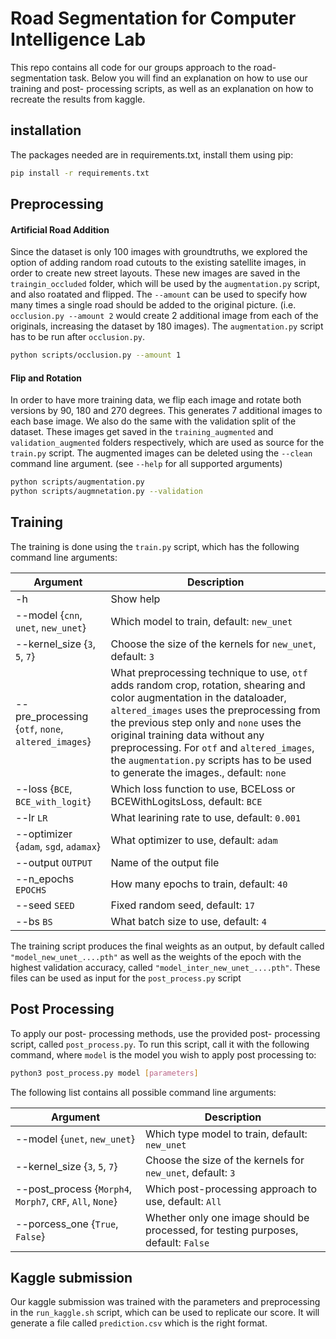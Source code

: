 # Road Segmentation for Computer Intelligence Lab

This repo contains all code for our groups approach to the road- segmentation task. Below you will find an explanation on how to use our training and post- processing scripts, as well as an explanation on how to recreate the results from kaggle.

## installation
The packages needed are in requirements.txt, install them using pip:

```bash
pip install -r requirements.txt
```
## Preprocessing
#### Artificial Road Addition
Since the dataset is only 100 images with groundtruths, we explored the option of adding random road cutouts to the existing satellite images, in order to create new street layouts. These new images are saved in the `traingin_occluded` folder, which will be used by the `augmentation.py` script, and also roatated and flipped. The `--amount` can be used to specify how many times a single road should be added to the original picture. (i.e. `occlusion.py --amount 2` would create 2 additional image from each of the originals, increasing the dataset by 180 images). The `augmentation.py` script has to be run after `occlusion.py`.

``` bash
python scripts/occlusion.py --amount 1
```

#### Flip and Rotation
In order to have more training data, we flip each image and rotate both versions by 90, 180 and 270 degrees. This generates 7 additional images to each base image. We also do the same with the validation split of the dataset. These images get saved in the `training_augmented` and `validation_augmented` folders respectively, which are used as source for the `train.py` script. The augmented images can be deleted using the `--clean` command line argument. (see `--help` for all supported arguments)

``` bash
python scripts/augmentation.py
python scripts/augmnetation.py --validation
```

## Training
The training is done using the `train.py` script, which has the following command line arguments:

| Argument | Description |
| --- | --- |
| -h | Show help |
| --model {`cnn`, `unet`, `new_unet`} | Which model to train, default: `new_unet`|
| --kernel_size {`3`, `5`, `7`} | Choose the size of the kernels for `new_unet`, default: `3` |
| --pre_processing {`otf`, `none`, `altered_images`} | What preprocessing technique to use, `otf` adds random crop, rotation, shearing and color augmentation in the dataloader, `altered_images` uses the preprocessing from the previous step only and `none` uses the original training data without any preprocessing. For `otf` and `altered_images`, the `augmentation.py` scripts has to be used to generate the images., default: `none` |
| --loss {`BCE`, `BCE_with_logit`} | Which loss function to use, BCELoss or BCEWithLogitsLoss, default: `BCE` |
| --lr `LR` | What learining rate to use, default: `0.001` |
| --optimizer {`adam`, `sgd`, `adamax`} | What optimizer to use, default: `adam` |
| --output `OUTPUT` | Name of the output file |
| --n_epochs `EPOCHS` | How many epochs to train, default: `40` |
| --seed `SEED` | Fixed random seed, default: `17` |
| --bs `BS` | What batch size to use, default: `4` |

The training script produces the final weights as an output, by default called `"model_new_unet_....pth"` as well as the weights of the epoch with the highest validation accuracy, called `"model_inter_new_unet_....pth"`. These files can be used as input for the `post_process.py` script

## Post Processing
To apply our post- processing methods, use the provided post- processing script, called `post_process.py`. To run this script, call it with the following command, where `model` is the model you wish to apply post processing to:

```bash
python3 post_process.py model [parameters]
```

The following list contains all possible command line arguments:

| Argument | Description |
| --- | --- |
| --model {`unet`, `new_unet`} | Which type model to train, default: `new_unet`|
| --kernel_size {`3`, `5`, `7`} | Choose the size of the kernels for `new_unet`, default: `3` |
| --post_process {`Morph4`, `Morph7`, `CRF`, `All`, `None`} | Which post-processing approach to use, default: `All` |
| --porcess_one {`True`, `False`} | Whether only one image should be processed, for testing purposes, default: `False`|

## Kaggle submission
Our kaggle submission was trained with the parameters and preprocessing in the `run_kaggle.sh` script, which can be used to replicate our score. It will generate a file called `prediction.csv` which is the right format.
